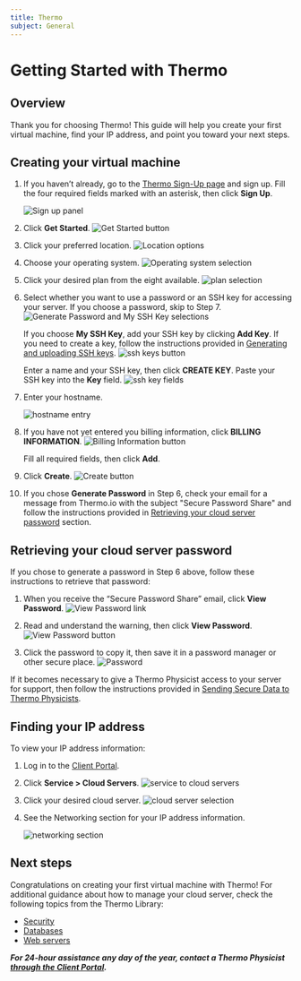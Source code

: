 ```yaml
---
title: Thermo
subject: General
---
```


# Getting Started with Thermo

## Overview
Thank you for choosing Thermo! This guide will help you create your first virtual machine, find your IP address, and point you toward your next steps.

## Creating your virtual machine
1. If you haven’t already, go to the [Thermo Sign-Up page](https://core.thermo.io/sign-up) and sign up. Fill the four required fields marked with an asterisk, then click **Sign Up**.

   ![Sign up panel](https://raw.githubusercontent.com/thermoio/docs/master/images/getting-started-thermo/2017-10-27_14-36-44.png)

2. Click **Get Started**.
  ![Get Started button](https://raw.githubusercontent.com/thermoio/docs/master/images/getting-started-thermo/2017-10-27_14-46-09.png)

3. Click your preferred location.
   ![Location options](https://raw.githubusercontent.com/thermoio/docs/master/images/getting-started-thermo/2017-10-27_15-21-57.png)

4. Choose your operating system.
   ![Operating system selection](https://raw.githubusercontent.com/thermoio/docs/master/images/getting-started-thermo/2017-10-27_15-22-37.png)

5. Click your desired plan from the eight available.
   ![plan selection](https://raw.githubusercontent.com/thermoio/docs/master/images/getting-started-thermo/2017-10-27_15-29-37.png)

6. Select whether you want to use a password or an SSH key for accessing your server. If you choose a password, skip to Step 7.
   ![Generate Password and My SSH Key selections](https://raw.githubusercontent.com/thermoio/docs/master/images/getting-started-thermo/2017-11-20_15-03-14%20copy%20(1).png)

   If you choose **My SSH Key**, add your SSH key by clicking **Add Key**. If you need to create a key, follow the instructions provided in [Generating and uploading SSH keys](https://github.com/thermoio/docs/blob/master/security/generating-and-uploading-ssh-keys.md).
   ![ssh keys button](https://raw.githubusercontent.com/thermoio/docs/master/images/getting-started-thermo/2017-11-20_16-35-31.png)

   Enter a name and your SSH key, then click **CREATE KEY**. Paste your SSH key into the **Key** field.
   ![ssh key fields](https://raw.githubusercontent.com/thermoio/docs/master/images/getting-started-thermo/2017-10-27_16-10-24.png)

7. Enter your hostname.

   ![hostname entry](https://raw.githubusercontent.com/thermoio/docs/master/images/getting-started-thermo/2017-10-27_16-57-28.png)

8. If you have not yet entered you billing information, click **BILLING INFORMATION**. 
   ![Billing Information button](https://raw.githubusercontent.com/thermoio/docs/master/images/getting-started-thermo/2017-11-20_15-05-40%20copy%20(1).png)

   Fill all required fields, then click **Add**.

9. Click **Create**.
   ![Create button](https://raw.githubusercontent.com/thermoio/docs/master/images/getting-started-thermo/2017-11-20_16-40-39%20copy.png)

10. If you chose **Generate Password** in Step 6, check your email for a message from Thermo.io with the subject "Secure Password Share" and follow the instructions provided in [Retrieving your cloud server password](#retrieving-your-cloud-server-password) section.

## Retrieving your cloud server password
If you chose to generate a password in Step 6 above, follow these instructions to retrieve that password:
1. When you receive the “Secure Password Share” email, click **View Password**.
   ![View Password link](https://raw.githubusercontent.com/thermoio/docs/master/images/getting-started-thermo/2017-11-20_14-37-21.png)

2. Read and understand the warning, then click **View Password**.
   ![View Password button](https://raw.githubusercontent.com/thermoio/docs/master/images/getting-started-thermo/2017-11-20_14-41-34.png)

3. Click the password to copy it, then save it in a password manager or other secure place. 
   ![Password](https://raw.githubusercontent.com/thermoio/docs/master/images/getting-started-thermo/2017-11-20_14-41-52.png)
   
If it becomes necessary to give a Thermo Physicist access to your server for support, then follow the instructions provided in [Sending Secure Data to Thermo Physicists](https://www.thermo.io/how-to/client-portal/sending-secure-data-to-thermo-physicists). 

## Finding your IP address
To view your IP address information:
1. Log in to the [Client Portal](https://core.thermo.io/login).
2. Click **Service > Cloud Servers**.
   ![service to cloud servers](https://raw.githubusercontent.com/thermoio/docs/master/images/getting-started-thermo/2017-10-31_15-28-44.png)

3. Click your desired cloud server.
   ![cloud server selection](https://raw.githubusercontent.com/thermoio/docs/master/images/getting-started-thermo/2017-10-31_15-35-00.png)

4. See the Networking section for your IP address information.

   ![networking section](https://raw.githubusercontent.com/thermoio/docs/master/images/getting-started-thermo/2017-10-31_15-39-40.png)

## Next steps
Congratulations on creating your first virtual machine with Thermo! For additional guidance about how to manage your cloud server, check the following topics from the Thermo Library:
* [Security](https://www.thermo.io/how-to/security)
* [Databases](https://www.thermo.io/how-to/databases)
* [Web servers](https://www.thermo.io/how-to/web-servers)

**_For 24-hour assistance any day of the year, contact a Thermo Physicist [through the Client Portal](https://core.thermo.io/login/)._**
